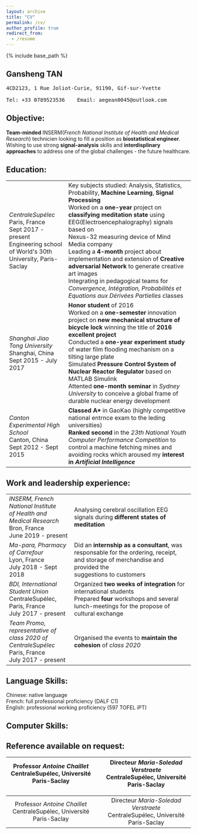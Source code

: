 ```yaml
---
layout: archive
title: "CV"
permalink: /cv/
author_profile: true
redirect_from:
  - /resume
---
```


{% include base_path %}

## Gansheng TAN 
<pre>
4CD2123, 1 Rue Joliot-Curie, 91190, Gif-sur-Yvette <br>
Tel: +33 0789523536    Email: aegean0045@outlook.com 
</pre>

## Objective:
**Team-minded** INSERM(*French National Institute of Health and Medical Research*) technicien looking to fill a position as **biostatistical engineer**. Wishing to use strong **signal-analysis** skills and **interdisplinary approaches** to address one of the global challenges - the future healthcare.

## Education:

<table border="0">
 <tr>
    <td><i>CentraleSupélec</i><br>
        Paris, France<br>
        Sept 2017 - present<br>
        Engineering school of World's 30th <br>
        University, Paris-Saclay
   </td>
    <td>
      Key subjects studied: Analysis, Statistics, Probability, <b>Machine Learning</b>, <b>Signal Processing</b><br>
      Worked on a <b>one-year</b> project on <b>classifying meditation state</b> using EEG(Electroencephalography) signals based on<br>
      Nexus-32 measuring device of Mind Media company<br>
      Leading a <b>4-month</b> project about implementation and extension of <b>Creative adversarial Network</b> to generate creative<br>
      art images <br>
      Integrating in pedagogical teams for <i>Convergence, Intégration, Probabilités et Equations aux Dérivées Partielles</i> classes
   </td>
 </tr>
  
 <tr>
    <td><i>Shanghai Jiao Tong University</i><br>
        Shanghai, China<br>
        Sept 2015 - July 2017
   </td> 
  <td>
    <b>Honor student</b> of 2016<br>
    Worked on a <b>one-semester</b> innovation project on <b>new mechanical structure of bicycle lock </b>winning the title of <b>2016<br>
    excellent project</b><br>
    Conducted a <b>one-year experiment study</b> of water film flooding mechanism on a tilting large plate<br>
    Simulated <b>Pressure Control System of Nuclear Reactor Regulator</b> based on MATLAB Simulink<br>
    Attented <b>one-month seminar</b> in <i>Sydney University</i> to conceive a global frame of durable nuclear energy development    
  </td>
 </tr>
 
 <tr>
  <td>
    <i>Canton Experimental High School</i><br>
    Canton, China<BR>
    Sept 2012 - Sept 2015
    </td>
  <td>
    <b>Classed A*</b> in GaoKao (highly competitive national entrnce exam to the leding universities)<br>
    <b>Ranked second</b> in the <i>23th National Youth Computer Performance Competition</i> to control a machine fetching mines and<br>
    avoiding rocks which aroused my <b>interest in <i>Artificial Intelligence</i></b>
    </td>
  </tr>
 
</table>


## Work and leadership experience:
<table border="0">
 
 <tr>
    <td>
      <i>INSERM, French National Institute <br>
      of Health and Medical Research</i><br>
      Bron, France<br>
      June 2019 - present
   </td>
    <td>
      Analysing cerebral oscillation EEG signals during <b>different states of meditation</b>
   </td>
 </tr>
 
 <tr>
    <td><i>Ma-para, Pharmacy of Carrefour</i><br>
        Lyon, France<br>
        July 2018 - Sept 2018
   </td>
    <td>
      Did an <b>internship as a consultant</b>, was responsable for the ordering, receipt, and storage of merchandise and provided the<br>
      suggestions to customers
   </td>
 </tr>
  
 <tr>
    <td><i>BDI, International Student Union</i><br>
        CentraleSupélec, Paris, France<br>
        July 2017 - present
   </td> 
  <td>
    Organized <b>two weeks of integration</b> for international students<br>
    Prepared <b>four</b> workshops and several lunch-meetings for the propose of cultural exchange   
  </td>
 </tr>
 
 <tr>
    <td><i>Team Promo, representative of <br>
      class 2020 of CentraleSupélec </i><br>
        Paris, France<br>
        July 2017 - present
   </td> 
  <td>
    Organised the events to <b>maintain the cohesion</b> of <i>class 2020</i><br>
  </td>
 </tr>
 </table>
  
## Language Skills:
Chinese: native language<br>
French: full professional proficiency (DALF C1)<br>
English: professional working proficiency (597 TOFEL iPT)<br>

## Computer Skills:


## Reference available on request:
|Professor *Antoine Chaillet*<!-- .element: style="text-align:center;" --><br>CentraleSupélec, Université Paris-Saclay<!-- .element: style="text-align:center;" -->| |Directeur *Maria-Soledad Verstraete*<!-- .element: style="text-align:center;" --><br>CentraleSupélec, Université Paris-Saclay<!-- .element: style="text-align:center;" -->|
|-----------------------------------------|-----------------|-----------------------------------|

| | | |
| :--: |----| :--: |
|Professor *Antoine Chaillet*<br>CentraleSupélec, Université Paris-Saclay|                   |Directeur *Maria-Soledad Verstraete*<br>CentraleSupélec, Université Paris-Saclay|




